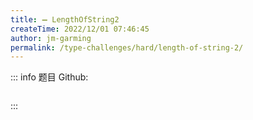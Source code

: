 ```yaml
---
title: ➖ LengthOfString2
createTime: 2022/12/01 07:46:45
author: jm-garming
permalink: /type-challenges/hard/length-of-string-2/
---
```


::: info 题目
Github: []()

```ts

```

:::
